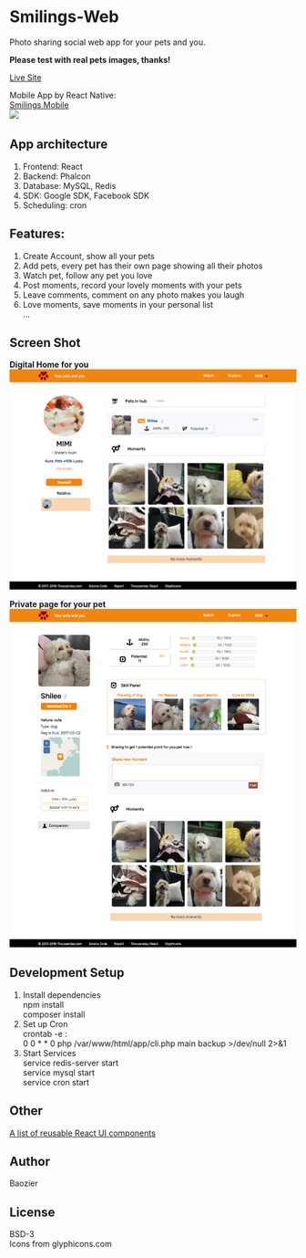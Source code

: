 # Smilings-Web
Photo sharing social web app for your pets and you.  

<b>Please test with real pets images, thanks!</b>  

[Live Site](https://smilings.me)  

Mobile App by React Native:  
[Smilings Mobile](https://github.com/byn9826/Thousanday-Mobile)  
<img src="https://github.com/byn9826/Thousanday-Mobile/blob/master/example.gif?raw=true" width="200px" />  

App architecture
--
1. Frontend: React  
2. Backend: Phalcon  
3. Database: MySQL, Redis  
4. SDK: Google SDK, Facebook SDK  
5. Scheduling: cron  

Features:
--
1. Create Account, show all your pets  
2. Add pets, every pet has their own page showing all their photos  
3. Watch pet, follow any pet you love  
4. Post moments, record your lovely moments with your pets  
5. Leave comments, comment on any photo makes you laugh  
6. Love moments, save moments in your personal list  
...  

Screen Shot
--
<b>Digital Home for you</b>  
![user](https://raw.githubusercontent.com/byn9826/Thousand-Day/master/~legend/user.png)  

<b>Private page for your pet</b>  
![pet](https://raw.githubusercontent.com/byn9826/Thousand-Day/master/~legend/pet.png)  

Development Setup
--
1. Install dependencies  
npm install    
composer install  
2. Set up Cron  
crontab -e :  
0 0 * * 0 php /var/www/html/app/cli.php main backup >/dev/null 2>&1  
3. Start Services  
service redis-server start  
service mysql start  
service cron start  

Other  
--
[A list of reusable React UI components](https://github.com/byn9826/Thousanday-React)  

Author  
--
Baozier  

License  
--
BSD-3   
Icons from glyphicons.com